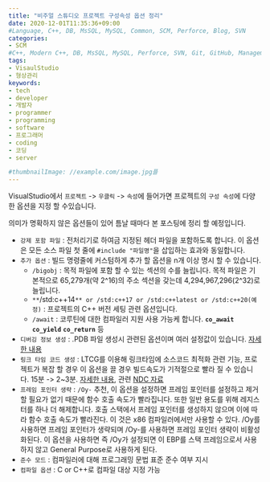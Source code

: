 ```yaml
---
title: "비주얼 스튜디오 프로젝트 구성속성 옵션 정리"
date: 2020-12-01T11:35:36+09:00
#Language, C++, DB, MsSQL, MySQL, Common, SCM, Perforce, Blog, SVN
categories:
- SCM
#C++, Modern C++, DB, MsSQL, MySQL, Perforce, SVN, Git, GitHub, Management, Blog, Hugo, Architecture
tags:
- VisaulStudio
- 형상관리
keywords:
- tech
- developer
- 개발자
- programmer
- programming
- software
- 프로그래머
- coding
- 코딩
- server

#thumbnailImage: //example.com/image.jpg플
---
```


VisualStudio에서 `프로젝트` -> `우클릭` -> `속성`에 들어가면 프로젝트의 `구성 속성`에 다양한 옵션을 지정 할 수있습니다.

의미가 명확하지 않은 옵션들이 있어 틈날 때마다 본 포스팅에 정리 할 예정입니다.

<!--more-->

- `강제 포함 파일` : 전처리기로 하여금 지정된 헤더 파일을 포함하도록 합니다. 이 옵션은 모든 소스 파일 첫 줄에 `#include "파일명"`을 삽입하는 효과와 동일합니다.
- `추가 옵션` : 빌드 명령줄에 커스텀하게 추가 할 옵션을 n개 이상 명시 할 수 있습니다.
  - `/bigobj` : 목적 파일에 포함 할 수 있는 섹션의 수를 늘립니다. 목적 파일은 기본적으로 65,279개(약 2^16)의 주소 섹션을 갖는데 4,294,967,296(2^32)로 늘립니다.
  - `**`/std:c++14`** or /std:c++17 or /std:c++latest or /std:c++20(예정)` : 프로젝트의 C++ 버전 세팅 관련 옵션입니다.
  - `/await` : 코루틴에 대한 컴파일러 지원 사용 가능케 합니다. **`co_await`** **`co_yield`** **`co_return`** 등
- `디버깅 정보 생성` : .PDB 파일 생성시 관련된 옵션이며 여러 설정값이 있습니다. [자세한 내용](https://docs.microsoft.com/ko-kr/cpp/build/reference/debug-generate-debug-info?view=msvc-160)
- `링크 타임 코드 생성` : LTCG를 이용해 링크타임에 소스코드 최적화 관련 기능, 프로젝트가 복잡 할 경우 이 옵션을 끌 경우 빌드속도가 기적절으로 빨라 질 수 있습니다. 15분 -> 2~3분. [자세한 내용](https://docs.microsoft.com/ko-kr/cpp/build/reference/ltcg-link-time-code-generation?view=msvc-160), 관련 [NDC 자료](https://www.slideshare.net/yikwonhwang/ndc2015-msvc)
- `프레임 포인터 생략` : `/Oy-` 추천, 이 옵션을 설정하면 프레임 포인터를 설정하고 제거할 필요가 없기 때문에 함수 호출 속도가 빨라집니다. 또한 일반 용도를 위해 레지스터를 하나 더 해제합니다. 호출 스택에서 프레임 포인터를 생성하지 않으며 이에 따라 함수 호출 속도가 빨라진다. 이 것은 x86 컴파일러에서만 사용할 수 있다. /Oy를 사용하면 프레임 포인터가 생략되며 /Oy-를 사용하면 프레임 포인터 생략이 비활성화된다. 이 옵션을 사용하면 즉 /Oy가 설정되면 이 EBP를 스택 프레임으로서 사용하지 않고 General Purpose로 사용하게 된다.
- `준수 모드` : 컴파일러에 대해 프로그래밍 문법 표준 준수 여부 지시
- `컴파일 옵션` : C or C++로 컴파일 대상 지정 가능